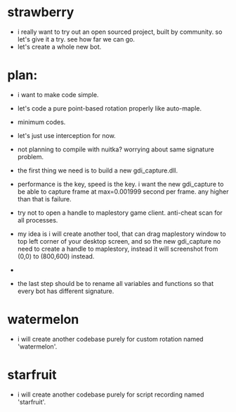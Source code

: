 # strawberry

- i really want to try out an open sourced project, built by community. so let's give it a try. see how far we can go. 
- let's create a whole new bot. 

# plan:
- i want to make code simple. 
- let's code a pure point-based rotation properly like auto-maple. 
- minimum codes. 
- let's just use interception for now. 
- not planning to compile with nuitka? worrying about same signature problem. 
- the first thing we need is to build a new gdi_capture.dll. 
- performance is the key, speed is the key. i want the new gdi_capture to be able to capture frame at max=0.001999 second per frame. any higher than that is failure. 
- try not to open a handle to maplestory game client. anti-cheat scan for all processes. 
- my idea is i will create another tool, that can drag maplestory window to top left corner of your desktop screen, and so the new gdi_capture no need to create a handle to maplestory, instead it will screenshot from (0,0) to (800,600) instead. 
- 

- the last step should be to rename all variables and functions so that every bot has different signature. 




# watermelon
- i will create another codebase purely for custom rotation named 'watermelon'. 




# starfruit
- i will create another codebase purely for script recording named 'starfruit'. 